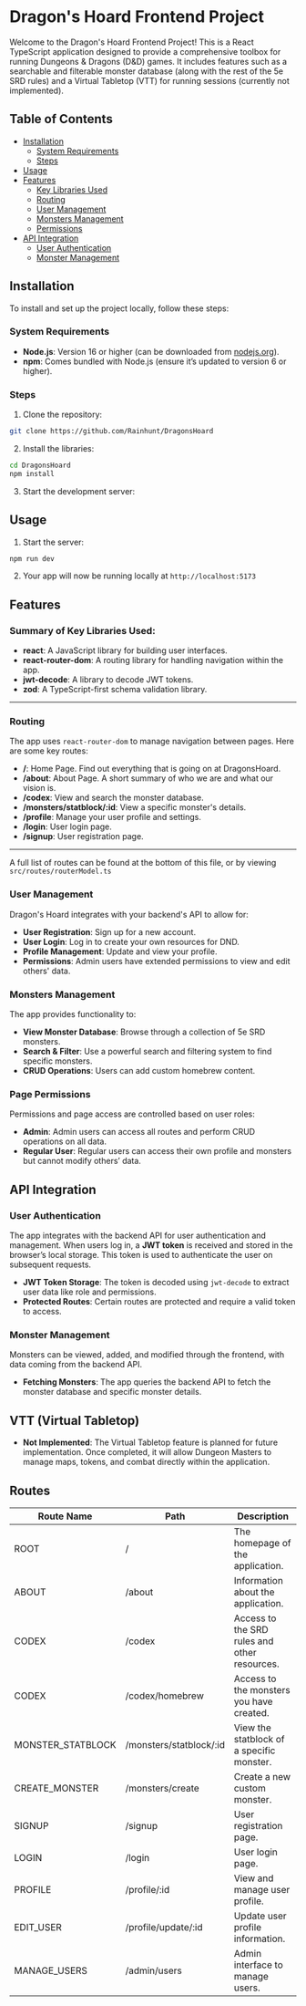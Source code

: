 
# Dragon's Hoard Frontend Project

Welcome to the Dragon's Hoard Frontend Project! This is a React TypeScript application designed to provide a comprehensive toolbox for running Dungeons & Dragons (D&D) games. It includes features such as a searchable and filterable monster database (along with the rest of the 5e SRD rules) and a Virtual Tabletop (VTT) for running sessions (currently not implemented).

## Table of Contents

- [Installation](#installation)
  - [System Requirements](#system-requirements)
  - [Steps](#steps)
- [Usage](#usage)
- [Features](#features)
  - [Key Libraries Used](#summary-of-key-libraries-used)
  - [Routing](#routing)
  - [User Management](#user-management)
  - [Monsters Management](#monsters-management)
  - [Permissions](#permissions)
- [API Integration](#api-integration)
  - [User Authentication](#user-authentication)
  - [Monster Management](#monster-management)

## Installation

To install and set up the project locally, follow these steps:

### System Requirements

- **Node.js**: Version 16 or higher (can be downloaded from [nodejs.org](https://nodejs.org/)).
- **npm**: Comes bundled with Node.js (ensure it’s updated to version 6 or higher).

### Steps

1. Clone the repository:
```bash
git clone https://github.com/Rainhunt/DragonsHoard
```
2.  Install the libraries:

```bash
cd DragonsHoard
npm install
``` 

3.  Start the development server:





## Usage

1.  Start the server:
```bash
npm run dev
``` 
2.  Your app will now be running locally at
`http://localhost:5173`

## Features

### Summary of Key Libraries Used:

-   **react**: A JavaScript library for building user interfaces.
-   **react-router-dom**: A routing library for handling navigation within the app.
-   **jwt-decode**: A library to decode JWT tokens.
-   **zod**: A TypeScript-first schema validation library.

---

### Routing

The app uses `react-router-dom` to manage navigation between pages. Here are some key routes:

-   **/**: Home Page. Find out everything that is going on at DragonsHoard.
-   **/about**: About Page. A short summary of who we are and what our vision is.
-   **/codex**: View and search the monster database.
-   **/monsters/statblock/:id**: View a specific monster's details.
-   **/profile**: Manage your user profile and settings.
-   **/login**: User login page.
-   **/signup**: User registration page.
---
A full list of routes can be found at the bottom of this file, or by viewing `src/routes/routerModel.ts`

### User Management

Dragon's Hoard integrates with your backend's API to allow for:

-   **User Registration**: Sign up for a new account.
-   **User Login**: Log in to create your own resources for DND.
-   **Profile Management**: Update and view your profile.
-   **Permissions**: Admin users have extended permissions to view and edit others' data.

### Monsters Management

The app provides functionality to:

-   **View Monster Database**: Browse through a collection of 5e SRD monsters.
-   **Search & Filter**: Use a powerful search and filtering system to find specific monsters.
-   **CRUD Operations**: Users can add custom homebrew content.

### Page Permissions

Permissions and page access are controlled based on user roles:

-   **Admin**: Admin users can access all routes and perform CRUD operations on all data.
-   **Regular User**: Regular users can access their own profile and monsters but cannot modify others’ data.

## API Integration

### User Authentication

The app integrates with the backend API for user authentication and management. When users log in, a **JWT token** is received and stored in the browser’s local storage. This token is used to authenticate the user on subsequent requests.

-   **JWT Token Storage**: The token is decoded using `jwt-decode` to extract user data like role and permissions.
-   **Protected Routes**: Certain routes are protected and require a valid token to access.

### Monster Management

Monsters can be viewed, added, and modified through the frontend, with data coming from the backend API.

-   **Fetching Monsters**: The app queries the backend API to fetch the monster database and specific monster details.

## VTT (Virtual Tabletop)

-   **Not Implemented**: The Virtual Tabletop feature is planned for future implementation. Once completed, it will allow Dungeon Masters to manage maps, tokens, and combat directly within the application.

## Routes

| Route Name          | Path                     | Description                                  |
|---------------------|--------------------------|----------------------------------------------|
| ROOT                | /                        | The homepage of the application.             |
| ABOUT               | /about                   | Information about the application.           |
| CODEX               | /codex                   | Access to the SRD rules and other resources. |
| CODEX               | /codex/homebrew          | Access to the monsters you have created.     |
| MONSTER_STATBLOCK   | /monsters/statblock/:id  | View the statblock of a specific monster.    |
| CREATE_MONSTER      | /monsters/create         | Create a new custom monster.                 |
| SIGNUP              | /signup                  | User registration page.                      |
| LOGIN               | /login                   | User login page.                             |
| PROFILE             | /profile/:id             | View and manage user profile.                |
| EDIT_USER           | /profile/update/:id      | Update user profile information.             |
| MANAGE_USERS        | /admin/users             | Admin interface to manage users.             |
